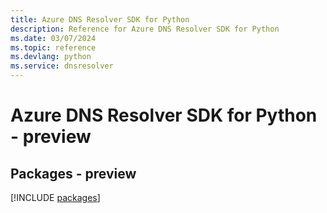 ```yaml
---
title: Azure DNS Resolver SDK for Python
description: Reference for Azure DNS Resolver SDK for Python
ms.date: 03/07/2024
ms.topic: reference
ms.devlang: python
ms.service: dnsresolver
---
```

# Azure DNS Resolver SDK for Python - preview
## Packages - preview
[!INCLUDE [packages](dns-resolver-index.md)]